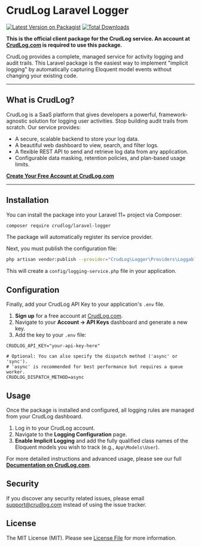 # CrudLog Laravel Logger

[![Latest Version on Packagist](https://img.shields.io/packagist/v/crudlog/laravel-logger.svg?style=flat-square)](https://packagist.org/packages/crudlog/laravel-logger)
[![Total Downloads](https://img.shields.io/packagist/dt/crudlog/laravel-logger.svg?style=flat-square)](https://packagist.org/packages/crudlog/laravel-logger)

**This is the official client package for the CrudLog service. An account at [CrudLog.com](https://crudlog.com) is required to use this package.**

CrudLog provides a complete, managed service for activity logging and audit trails. This Laravel package is the easiest way to implement "implicit logging" by automatically capturing Eloquent model events without changing your existing code.

---

## What is CrudLog?

CrudLog is a SaaS platform that gives developers a powerful, framework-agnostic solution for logging user activities. Stop building audit trails from scratch. Our service provides:

- A secure, scalable backend to store your log data.
- A beautiful web dashboard to view, search, and filter logs.
- A flexible REST API to send and retrieve log data from any application.
- Configurable data masking, retention policies, and plan-based usage limits.

**[Create Your Free Account at CrudLog.com](https://crudlog.com/register)**

---

## Installation

You can install the package into your Laravel 11+ project via Composer:

```bash
composer require crudlog/laravel-logger
```

The package will automatically register its service provider.

Next, you must publish the configuration file:

```bash
php artisan vendor:publish --provider="CrudLog\Logger\Providers\LoggableServiceProvider" --tag="crudlog-config"
```

This will create a `config/logging-service.php` file in your application.

## Configuration

Finally, add your CrudLog API Key to your application's `.env` file.

1.  **Sign up** for a free account at [CrudLog.com](https://crudlog.com).
2.  Navigate to your **Account -> API Keys** dashboard and generate a new key.
3.  Add the key to your `.env` file:

```dotenv
CRUDLOG_API_KEY="your-api-key-here"

# Optional: You can also specify the dispatch method ('async' or 'sync').
# 'async' is recommended for best performance but requires a queue worker.
CRUDLOG_DISPATCH_METHOD=async
```

## Usage

Once the package is installed and configured, all logging rules are managed from your CrudLog dashboard.

1.  Log in to your CrudLog account.
2.  Navigate to the **Logging Configuration** page.
3.  **Enable Implicit Logging** and add the fully qualified class names of the Eloquent models you wish to track (e.g., `App\Models\User`).

For more detailed instructions and advanced usage, please see our full **[Documentation on CrudLog.com](https://crudlog.com/docs)**.

## Security

If you discover any security related issues, please email [support@crudlog.com](mailto:support@crudlog.com) instead of using the issue tracker.

## License

The MIT License (MIT). Please see [License File](LICENSE.md) for more information.